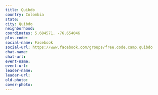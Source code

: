```yaml
---
title: Quibdo
country: Colombia
state: 
city: Quibdo
neighborhood: 
coordinates: 5.684571, -76.654046
plus-code:
social-name: Facebook
social-url: https://www.facebook.com/groups/free.code.camp.quibdo
chat-name:
chat-url:
event-name:
event-url:
leader-name:
leader-url:
old-photo: 
cover-photo:
---
```

